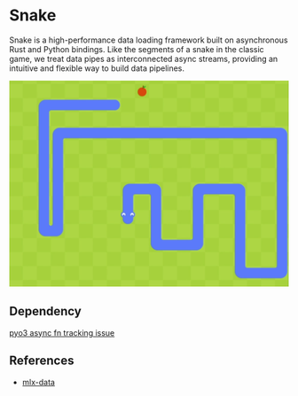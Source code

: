 # Snake
Snake is a high-performance data loading framework built on asynchronous Rust 
and Python bindings. Like the segments of a snake in the classic game, we treat
data pipes as interconnected async streams, providing an intuitive and flexible way 
to build data pipelines.


![image](images/snake.png)

## Dependency
[pyo3 async fn tracking issue](https://github.com/PyO3/pyo3/issues/1632)

## References
- [mlx-data](https://github.com/ml-explore/mlx-data)
